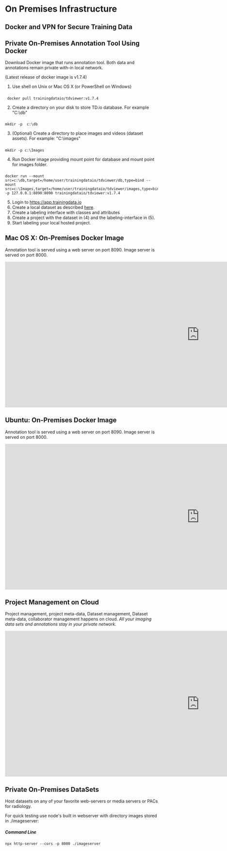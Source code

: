 # On Premises Infrastructure



## Docker and VPN for Secure Training Data

## Private On-Premises Annotation Tool Using Docker

Download Docker image that runs annotation tool. Both data and annotations remain private with-in local network.

(Latest release of docker image is v1.7.4)

1. Use shell on Unix or Mac OS X (or PowerShell on Windows)

#####
```shell
 docker pull trainingdataio/tdviewer:v1.7.4

```

2. Create a directory on your disk to store TD.io database. For example "C:\db"

#####
```shell
mkdir -p  c:\db
```

3. (Optional) Create a directory to place images and videos (dataset assets). For example: "C:\images"

#####
```shell
mkdir -p c:\Images
```

4. Run Docker image providing mount point for database and mount point for images folder.

#####
```shell
docker run --mount src=c:\db,target=/home/user/trainingdataio/tdviewer/db,type=bind --mount src=c:\Images,target=/home/user/trainingdataio/tdviewer/images,type=bind -p 127.0.0.1:8090:8090 trainingdataio/tdviewer:v1.7.4
```

5. Login to https://app.trainingdata.io
6. Create a local dataset as described [here](#on-prem-datasets).
5. Create a labeling interface with classes and attributes
6. Create a project with the dataset in (4) and the labeling-interface in (5).
7. Start labeling your local hosted project.

## Mac OS X: On-Premises Docker Image

Annotation tool is served using a web server on port 8090.
Image server is served on port 8000.

<!-- [![On Premises Docker Mac OS X](https://i.ytimg.com/vi/X3QOo_lJrjE/hqdefault.jpg)](https://www.youtube.com/watch?v=X3QOo_lJrjE&feature=youtu.be) -->

<div class="video-wrapper">
  <iframe width="1280" height="480" src="https://www.youtube.com/embed/X3QOo_lJrjE" frameborder="0" allowfullscreen></iframe>
</div>


## Ubuntu: On-Premises Docker Image

Annotation tool is served using a web server on port 8090.
Image server is served on port 8000.

<!-- [![Ubuntu](https://i.ytimg.com/vi/ESAtt73cBLw/hqdefault.jpg)](https://www.youtube.com/watch?v=ESAtt73cBLw&feature=youtu.be) -->

<div class="video-wrapper">
  <iframe width="1280" height="480" src="https://www.youtube.com/embed/ESAtt73cBLw" frameborder="0" allowfullscreen></iframe>
</div>


## Project Management on Cloud

Project management, project meta-data, Dataset management, Dataset meta-data, collaborator management happens on cloud. *All your imaging data sets and annotations stay in your private network.*

<!-- [![May 23, 2019 1:25 PM](https://i.ytimg.com/vi/45nKiW8inFM/hqdefault.jpg)](https://www.youtube.com/watch?v=45nKiW8inFM&feature=youtu.be) -->

<div class="video-wrapper">
  <iframe width="1280" height="480" src="https://www.youtube.com/embed/45nKiW8inFM" frameborder="0" allowfullscreen></iframe>
</div>


## Private On-Premises DataSets

Host datasets on any of your favorite web-servers or media servers or PACs for radiology.

For quick testing use node's built in webserver with directory images stored in ./imageserver:

##### Command Line
```shell
npx http-server --cors -p 8000 ./imageserver
```
